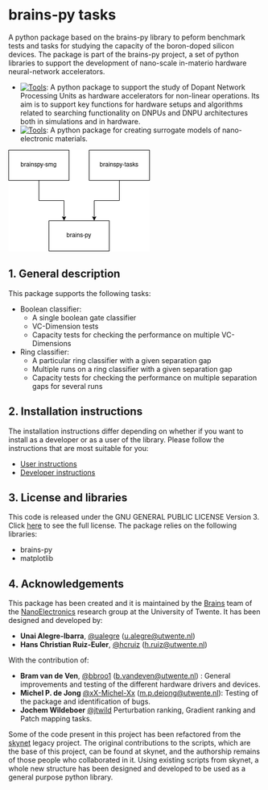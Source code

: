 
# brains-py tasks #
A python package based on the brains-py library to peform benchmark tests and tasks for studying the capacity of the boron-doped silicon devices. The package is part of the brains-py project, a set of python libraries to support the development of nano-scale in-materio hardware neural-network accelerators.

*   [![Tools](https://img.shields.io/badge/brainspy--black.svg)](https://github.com/BraiNEdarwin/brains-py): A python package to support the study of Dopant Network Processing Units as hardware accelerators for non-linear operations. Its aim is to support key functions for hardware setups and algorithms related to searching functionality on DNPUs and DNPU architectures both in simulations and in hardware.
 *   [![Tools](https://img.shields.io/badge/brainspy-smg-darkblue.svg)](https://github.com/BraiNEdarwin/brainspy-smg): A python package for creating surrogate models of nano-electronic materials.


![Insert image](https://raw.githubusercontent.com/BraiNEdarwin/brains-py/master/doc/figures/packages.png)


## 1. General description ##
This package supports the following tasks:
* Boolean classifier:
	* A single boolean gate classifier
	* VC-Dimension tests
	* Capacity tests for checking the performance on multiple VC-Dimensions
* Ring classifier:
	* A particular ring classifier with a given separation gap
	* Multiple runs on a ring classifier with a given separation gap
	* Capacity tests for checking the performance on multiple separation gaps for several runs

## 2. Installation instructions ##
The installation instructions differ depending on whether if you want to install as a developer or as a user of the library. Please follow the instructions that are most suitable for you:
* [User instructions](https://github.com/BraiNEdarwin/brains-py/blob/master/doc/USER_INSTRUCTIONS.md)
* [Developer instructions](https://github.com/BraiNEdarwin/brains-py/blob/master/doc/DEVELOPER_INSTRUCTIONS.md)

## 3. License and libraries ##
This code is released under the GNU GENERAL PUBLIC LICENSE Version 3. Click [here](https://github.com/BraiNEdarwin/brainspy-tasks/blob/master/doc/LICENSE) to see the full license.
The package relies on the following libraries:
* brains-py
* matplotlib

## 4. Acknowledgements
This package has been created and it is maintained by the [Brains](https://www.utwente.nl/en/brains/) team of the [NanoElectronics](https://www.utwente.nl/en/eemcs/ne/) research group at the University of Twente. It has been designed and developed by:
-   **Unai Alegre-Ibarra**, [@ualegre](https://github.com/ualegre) ([u.alegre@utwente.nl](mailto:u.alegre@utwente.nl))
-   **Hans Christian Ruiz-Euler**, [@hcruiz](https://github.com/hcruiz) ([h.ruiz@utwente.nl](mailto:h.ruiz@utwente.nl))

With the contribution of:
-  **Bram van de Ven**, [@bbroo1](https://github.com/bbroo1) ([b.vandeven@utwente.nl](mailto:b.vandeven@utwente.nl)) : General improvements and testing of the different hardware drivers and devices.
- **Michel P. de Jong** [@xX-Michel-Xx](https://github.com/xX-Michel-Xx) ([m.p.dejong@utwente.nl](mailto:m.p.dejong@utwente.nl)): Testing of the package and identification of bugs.
 - **Jochem Wildeboer** [@jtwild](https://github.com/jtwild/)  Perturbation ranking, Gradient ranking and Patch mapping tasks.

Some of the code present in this project has been refactored from the [skynet](https://github.com/BraiNEdarwin/SkyNEt) legacy project. The original contributions to the scripts, which are the base of this project, can be found at skynet, and the authorship remains of those people who collaborated in it. Using existing scripts from skynet, a whole new structure has been designed and developed to be used as a general purpose python library.  
